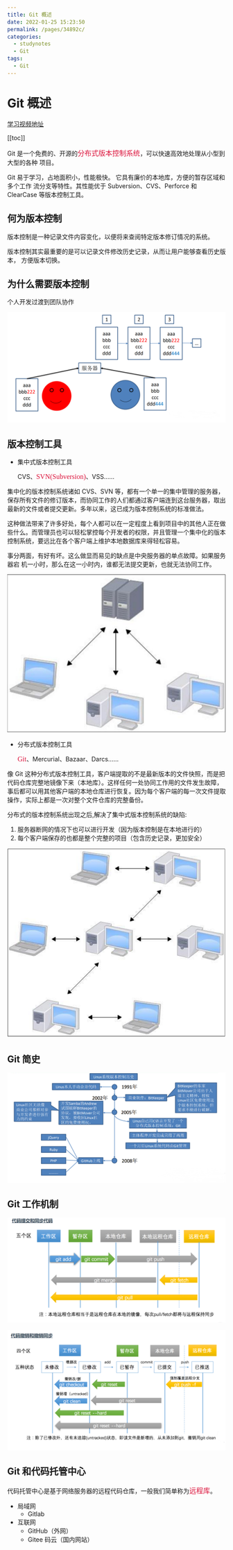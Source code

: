 ```yaml
---
title: Git 概述
date: 2022-01-25 15:23:50
permalink: /pages/34892c/
categories:
  - studynotes
  - Git
tags:
  - Git
---
```

# Git 概述

[学习视频地址](https://www.bilibili.com/video/BV1vy4y1s7k6?from=search&seid=3454018643224740891&spm_id_from=333.337.0.0)

[[toc]]

Git 是一个免费的、开源的<font color=#DC143C size=3 face="黑体">分布式版本控制系统</font>，可以快速高效地处理从小型到大型的各种
项目。

Git 易于学习，占地面积小，性能极快。 它具有廉价的本地库，方便的暂存区域和多个工作
流分支等特性。其性能优于 Subversion、CVS、Perforce 和 ClearCase 等版本控制工具。

## 何为版本控制

版本控制是一种记录文件内容变化，以便将来查阅特定版本修订情况的系统。

版本控制其实最重要的是可以记录文件修改历史记录，从而让用户能够查看历史版本，
方便版本切换。

## 为什么需要版本控制

个人开发过渡到团队协作

![1643094677409](./images/01/01.png)

## 版本控制工具

+ 集中式版本控制工具

  CVS、<font color=#DC143C size=3 face="黑体">SVN(Subversion)</font>、VSS……

集中化的版本控制系统诸如 CVS、SVN 等，都有一个单一的集中管理的服务器，保存所有文件的修订版本，而协同工作的人们都通过客户端连到这台服务器，取出最新的文件或者提交更新。多年以来，这已成为版本控制系统的标准做法。

这种做法带来了许多好处，每个人都可以在一定程度上看到项目中的其他人正在做些什么。而管理员也可以轻松掌控每个开发者的权限，并且管理一个集中化的版本控制系统，要远比在各个客户端上维护本地数据库来得轻松容易。

事分两面，有好有坏。这么做显而易见的缺点是中央服务器的单点故障。如果服务器宕
机一小时，那么在这一小时内，谁都无法提交更新，也就无法协同工作。

![1643094796117](./images/01/02.png)

+ 分布式版本控制工具

  <font color=#DC143C size=3 face="黑体">Git</font>、Mercurial、Bazaar、Darcs……

像 Git 这种分布式版本控制工具，客户端提取的不是最新版本的文件快照，而是把代码仓库完整地镜像下来（本地库）。这样任何一处协同工作用的文件发生故障，事后都可以用其他客户端的本地仓库进行恢复。因为每个客户端的每一次文件提取操作，实际上都是一次对整个文件仓库的完整备份。

分布式的版本控制系统出现之后,解决了集中式版本控制系统的缺陷:

1. 服务器断网的情况下也可以进行开发（因为版本控制是在本地进行的）
2. 每个客户端保存的也都是整个完整的项目（包含历史记录，更加安全）

![1643094922256](./images/01/03.png)

## Git 简史

![1643094973669](./images/01/04.png)

## Git 工作机制

![1643095256159](./images/01/05.png)

![1643095282116](./images/01/06.png)

## Git 和代码托管中心

代码托管中心是基于网络服务器的远程代码仓库，一般我们简单称为<font color=#DC143C size=3 face="黑体">远程库</font>。

+ 局域网
  + Gitlab
+ 互联网
  + GitHub（外网）
  + Gitee 码云（国内网站）

<Vssue title="Vssue Demo8"/>

